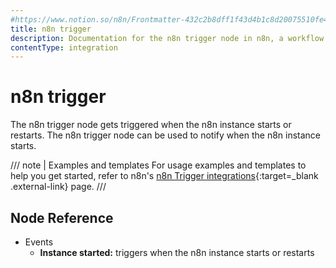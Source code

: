 ```yaml
---
#https://www.notion.so/n8n/Frontmatter-432c2b8dff1f43d4b1c8d20075510fe4
title: n8n trigger
description: Documentation for the n8n trigger node in n8n, a workflow automation platform. Includes guidance on usage, and links to examples.
contentType: integration
---
```


# n8n trigger

The n8n trigger node gets triggered when the n8n instance starts or restarts. The n8n trigger node can be used to notify when the n8n instance starts.

/// note | Examples and templates
For usage examples and templates to help you get started, refer to n8n's [n8n Trigger integrations](https://n8n.io/integrations/n8n-trigger/){:target=_blank .external-link} page.
///

## Node Reference

- Events
    - **Instance started:** triggers when the n8n instance starts or restarts



